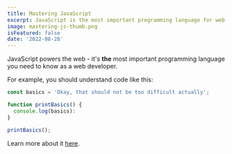 ```yaml
---
title: Mastering JavaScript
excerpt: JavaScript is the most important programming language for web development. You probably dont know it well enough!
image: mastering-js-thumb.png
isFeatured: false
date: '2022-08-28'
---
```


JavaScript powers the web - it's **the** most important programming language you need to know as a web developer.

For example, you should understand code like this:

```js
const basics = 'Okay, that should not be too difficult actually';

function printBasics() {
  console.log(basics):
}

printBasics();
```

Learn more about it [here](https://academind.com).
